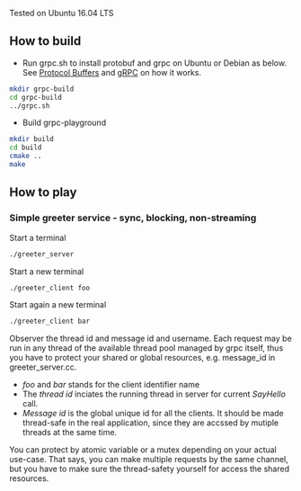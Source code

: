 Tested on Ubuntu 16.04 LTS

## How to build

* Run grpc.sh to install protobuf and grpc on Ubuntu or Debian as below. See [Protocol Buffers](https://github.com/google/protobuf/blob/master/src/README.md) and [gRPC](https://github.com/grpc/grpc/blob/master/INSTALL.md) on how it works. 

```bash
mkdir grpc-build
cd grpc-build
../grpc.sh
```

* Build grpc-playground

```bash
mkdir build
cd build
cmake ..
make
```

## How to play

### Simple greeter service - sync, blocking, non-streaming

Start a terminal
```bash
./greeter_server
```

Start a new terminal
```bash
./greeter_client foo
```

Start again a new terminal
```bash
./greeter_client bar
```

Observer the thread id and message id and username. Each request may be run in any thread of the available thread pool managed
by grpc itself, thus you have to protect your shared or global resources, e.g. message_id in greeter_server.cc.

- *foo* and *bar* stands for the client identifier name
- The *thread id* inciates the running thread in server for current *SayHello* call.
- *Message id* is the global unique id for all the clients. It should be made thread-safe in the real application, since they are accssed by mutiple threads at the same time. 

You can protect by atomic variable or a mutex depending on your actual use-case. That says, you can make multiple requests by the
same channel, but you have to make sure the thread-safety yourself for access the shared resources.
